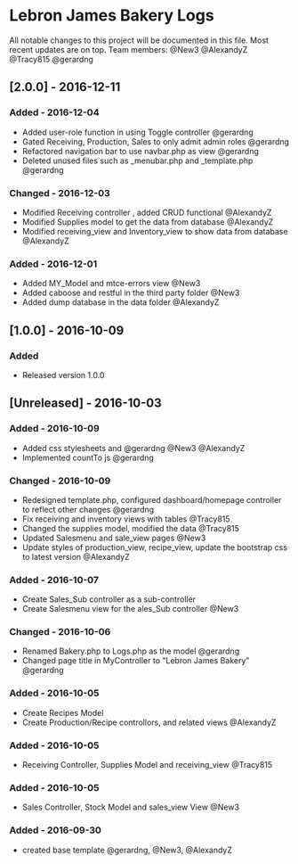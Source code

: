 # Lebron James Bakery Logs
All notable changes to this project will be documented in this file. Most recent updates are on top.
Team members:
@New3
@AlexandyZ
@Tracy815
@gerardng

## [2.0.0] - 2016-12-11
### Added - 2016-12-04
- Added user-role function in using Toggle controller @gerardng
- Gated Receiving, Production, Sales to only admit admin roles @gerardng
- Refactored navigation bar to use navbar.php as view @gerardng
- Deleted unused files such as _menubar.php and _template.php @gerardng

### Changed - 2016-12-03
- Modified Receiving controller , added CRUD functional @AlexandyZ
- Modified Supplies model to get the data from database @AlexandyZ
- Modified receiving_view and Inventory_view to show data from database @AlexandyZ

### Added - 2016-12-01
- Added MY_Model and mtce-errors view @New3
- Added caboose and restful in the third party folder @New3
- Added dump database in the data folder @AlexandyZ

## [1.0.0] - 2016-10-09
### Added
- Released version 1.0.0

## [Unreleased] - 2016-10-03
### Added - 2016-10-09
- Added css stylesheets and @gerardng @New3 @AlexandyZ
- Implemented countTo js @gerardng

### Changed - 2016-10-09
- Redesigned template.php, configured dashboard/homepage controller to reflect other changes @gerardng
- Fix receiving and inventory views with tables @Tracy815
- Changed the supplies model, modified the data @Tracy815
- Updated Salesmenu and sale_view pages @New3
- Update styles of production_view, recipe_view, update the bootstrap css to latest version @AlexandyZ

### Added - 2016-10-07
 - Create Sales_Sub controller as a sub-controller
 - Create Salesmenu view for the ales_Sub controller @New3
 
### Changed - 2016-10-06
 - Renamed Bakery.php to Logs.php as the model @gerardng
 - Changed page title in MyController to "Lebron James Bakery" @gerardng

### Added - 2016-10-05
 - Create Recipes Model
 - Create Production/Recipe controllors, and related views @AlexandyZ

 ### Added - 2016-10-05
  - Receiving Controller, Supplies Model and receiving_view @Tracy815

### Added - 2016-10-05
 - Sales Controller, Stock Model and sales_view View @New3
 
### Added - 2016-09-30 
- created base template @gerardng, @New3, @AlexandyZ